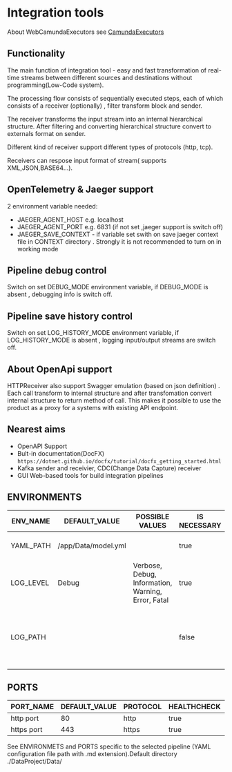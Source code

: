 # Integration tools
About WebCamundaExecutors see [CamundaExecutors](WebApiCamundaExecutors/readme.md)
## Functionality
 The main function of integration tool - easy and fast transformation of real-time streams between different sources and destinations without programming(Low-Code system).
 
 The processing flow consists of sequentially executed steps, each of which consists of a receiver (optionally) , filter transform block and sender.
 
 The receiver transforms the input stream into an internal hierarchical structure. After filtering and converting  hierarchical structure convert to externals format on sender.
 
 Different kind of receiver support different types of protocols (http, tcp).
 
 Receivers can respose input format of stream( supports XML,JSON,BASE64...).
 
## OpenTelemetry & Jaeger  support
 2 environment variable needed:
 * JAEGER_AGENT_HOST e.g. localhost
 * JAEGER_AGENT_PORT e.g. 6831 (if not set ,jaeger support is switch off)
 * JAEGER_SAVE_CONTEXT - if variable set swith on save jaeger context file in  CONTEXT directory . Strongly
 it is not recommended to turn on in working mode

## Pipeline debug control 
 Switch on set  DEBUG_MODE environment variable, if DEBUG_MODE is absent , debugging info is switch off. 

## Pipeline save history control 
 Switch on set  LOG_HISTORY_MODE environment variable, if LOG_HISTORY_MODE is absent , logging input/output streams are switch off. 

## About OpenApi support
 HTTPReceiver also support Swagger emulation (based on json definition) . Each call transform to internal structure and after transfomation convert internal structure to return method of call. 
 This makes it possible to use the product as a proxy for a systems with existing API endpoint.



## Nearest aims
* OpenAPI Support
* Bult-in documentation(DocFX) ```https://dotnet.github.io/docfx/tutorial/docfx_getting_started.html```
* Kafka sender and receivier, CDC(Change Data Capture) receiver
* GUI Web-based tools for build integration pipelines
 
 
## ENVIRONMENTS
|ENV_NAME|DEFAULT_VALUE|POSSIBLE VALUES|IS NECESSARY|DEPENDENT VARIABLES|DESCRIPTION|
| ------ | ------ | ------ | ------ | ------ | ------ |
|YAML_PATH|/app/Data/model.yml||true|None|YAML configuration file path|
|LOG_LEVEL|Debug|Verbose, Debug, Information, Warning, Error, Fatal|true|None|Logging level|
|LOG_PATH|||false|None|FilePath for logging.If variable absent-logging into default input/output |
## PORTS
|PORT_NAME|DEFAULT_VALUE|PROTOCOL|HEALTHCHECK|HEALTHCHEK ROUTE|METRICS|METRICS ROUTE|DESCRIPTION|
| ------ | ------ | ------ | ------ | ------ | ------ | ------ | ------ |
|http port|80|http|true|/api/Monitoring/ConsulHealthCheck|true|/api/Monitoring/getMetrics|http port|
|https port|443|https|true|/api/Monitoring/ConsulHealthCheck|true|/api/Monitoring/getMetrics|https port|


See ENVIRONMETS and PORTS  specific  to the selected pipeline (YAML configuration file path with .md extension).Default directory ./DataProject/Data/

